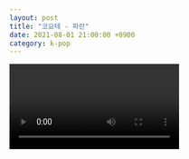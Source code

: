 ```yaml
---
layout: post
title: "코요테 - 파란"
date: 2021-08-01 21:00:00 +0900
category: k-pop
---
```


<div class="video-container">
    <video id="player" class="video-js vjs-default-skin vjs-big-play-centered" data-json="/public/json/k-pop/코요테 - 파란.json"></video>
</div>

```
```